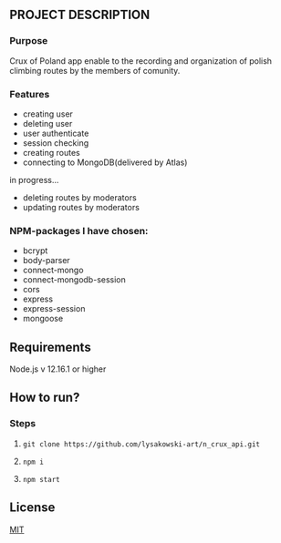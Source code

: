
## PROJECT DESCRIPTION

### Purpose
Crux of Poland app enable to the recording and organization of polish climbing routes by the members of comunity.

### Features

- creating user
- deleting user
- user authenticate
- session checking
- creating routes
- connecting to MongoDB(delivered by Atlas)

in progress...
- deleting routes by moderators
- updating routes by moderators

### NPM-packages I have chosen:
* bcrypt
* body-parser
* connect-mongo
* connect-mongodb-session
* cors
* express
* express-session
* mongoose

## Requirements

Node.js v 12.16.1 or higher

## How to run?

### Steps
1. `git clone https://github.com/lysakowski-art/n_crux_api.git`

2. `npm i`

3. `npm start`

## License 

[MIT](https://opensource.org/licenses/MIT)
